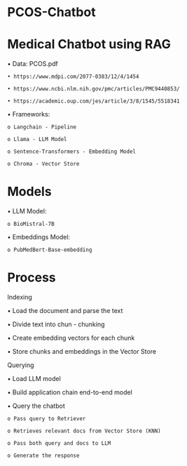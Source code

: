 # PCOS-Chatbot


# Medical Chatbot using RAG

• Data: PCOS.pdf

    • https://www.mdpi.com/2077-0383/12/4/1454
    
    • https://www.ncbi.nlm.nih.gov/pmc/articles/PMC9440853/
    
    • https://academic.oup.com/jes/article/3/8/1545/5518341

• Frameworks:

    o Langchain - Pipeline
    
    o Llama - LLM Model
    
    o Sentence-Transformers - Embedding Model
    
    o Chroma - Vector Store

# Models

• LLM Model:

    o BioMistral-7B
    
• Embeddings Model:

    o PubMedBert-Base-embedding


# Process

Indexing

• Load the document and parse the text

• Divide text into chun - chunking

• Create embedding vectors for each chunk

• Store chunks and embeddings in the Vector Store

Querying

• Load LLM model

• Build application chain end-to-end model

• Query the chatbot

    o Pass query to Retriever
   
    o Retrieves relevant docs from Vector Store (KNN)
   
    o Pass both query and docs to LLM
   
    o Generate the response
